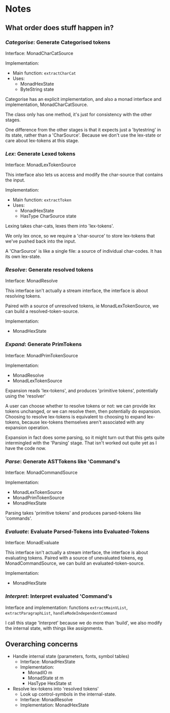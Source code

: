 # Notes

## What order does stuff happen in?

### _Categorise_: Generate Categorised tokens

Interface: MonadCharCatSource

Implementation:

- Main function: `extractCharCat`
- Uses:
  - MonadHexState
  - ByteString state

Categorise has an explicit implementation, and also a monad interface and implementation, MonadCharCatSource.

The class only has one method, it's just for consistency with the other stages.

One difference from the other stages is that it expects just a 'bytestring' in its state, rather than a 'CharSource'. Because we don't use the lex-state or care about lex-tokens at this stage.

### _Lex_: Generate Lexed tokens

Interface: MonadLexTokenSource

This interface also lets us access and modify the char-source that contains the input.

Implementation:

- Main function: `extractToken`
- Uses:
  - MonadHexState
  - HasType CharSource state

Lexing takes char-cats, lexes them into 'lex-tokens'.

We only lex once, so we require a 'char-source' to store lex-tokens that we've pushed back into the input.

A 'CharSource' is like a single file: a source of individual char-codes. It has its own lex-state.

### _Resolve_: Generate resolved tokens

Interface: MonadResolve

This interface isn't actually a stream interface, the interface is about resolving tokens.

Paired with a source of unresolved tokens, ie MonadLexTokenSource, we can build a resolved-token-source.

Implementation:

- MonadHexState

### _Expand_: Generate PrimTokens

Interface: MonadPrimTokenSource

Implementation:

- MonadResolve
- MonadLexTokenSource

Expansion reads 'lex-tokens', and produces 'primitive tokens', potentially using the 'resolver'

A user can choose whether to resolve tokens or not: we can provide lex tokens unchanged, or we can resolve them, then potentially do expansion. Choosing to resolve lex-tokens is equivalent to choosing to expand lex-tokens, because lex-tokens themselves aren't associated with any expansion operation.

Expansion in fact does some parsing, so it might turn out that this gets quite intermingled with the 'Parsing' stage. That isn't worked out quite yet as I have the code now.

### _Parse_: Generate ASTTokens like 'Command's

Interface: MonadCommandSource

Implementation:

- MonadLexTokenSource
- MonadPrimTokenSource
- MonadHexState

Parsing takes 'primitive tokens' and produces parsed-tokens like 'commands'.

### _Evaluate_: Evaluate Parsed-Tokens into Evaluated-Tokens

Interface: MonadEvaluate

This interface isn't actually a stream interface, the interface is about evaluating tokens. Paired with a source of unevaluated tokens, eg MonadCommandSource, we can build an evaluated-token-source.

Implementation:

- MonadHexState

### _Interpret_: Interpret evaluated 'Command's

Interface and implementation: functions `extractMainVList`, `extractParagraphList`, `handleModeIndependentCommand`

I call this stage 'Interpret' because we do more than 'build', we also modify the internal state, with things like assignments.

## Overarching concerns

- Handle internal state (parameters, fonts, symbol tables)
  - Interface: MonadHexState
  - Implementation:
    - MonadIO m
    - MonadState st m
    - HasType HexState st
- Resolve lex-tokens into 'resolved tokens'
  - Look up control-symbols in the internal-state.
  - Interface: MonadResolve
  - Implementation: MonadHexState
